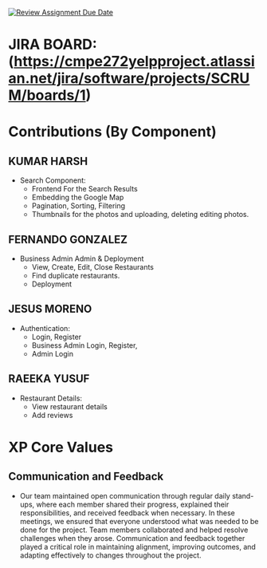 [![Review Assignment Due Date](https://classroom.github.com/assets/deadline-readme-button-22041afd0340ce965d47ae6ef1cefeee28c7c493a6346c4f15d667ab976d596c.svg)](https://classroom.github.com/a/nqsiO_r4)
# JIRA BOARD: (https://cmpe272yelpproject.atlassian.net/jira/software/projects/SCRUM/boards/1)
# Contributions (By Component)
## KUMAR HARSH
- Search Component:
  - Frontend For the Search Results
  - Embedding the Google Map
  - Pagination, Sorting, Filtering
  - Thumbnails for the photos and uploading, deleting editing photos.

## FERNANDO GONZALEZ
- Business Admin Admin & Deployment
  - View, Create, Edit, Close Restaurants
  - Find duplicate restaurants. 
  - Deployment

## JESUS MORENO
- Authentication:
  - Login, Register
  - Business Admin Login, Register,
  - Admin Login 

## RAEEKA YUSUF
- Restaurant Details:
  - View restaurant details
  - Add reviews 

# XP Core Values 
## Communication and Feedback
  - Our team maintained open communication through regular daily stand-ups, where each member shared their progress, explained their responsibilities, and received feedback when necessary. In these meetings, we ensured that everyone understood what was needed to be done for the project. Team members collaborated and helped resolve challenges when they arose.  Communication and feedback together played a critical role in maintaining alignment, improving outcomes, and adapting effectively to changes throughout the project.







